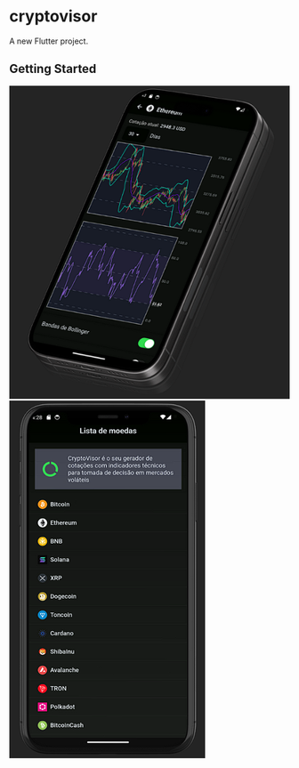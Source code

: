 # cryptovisor

A new Flutter project.

## Getting Started

![image](images/app_crypto_visor.png)
![image2](images/home_app_crypto_visor.png)

